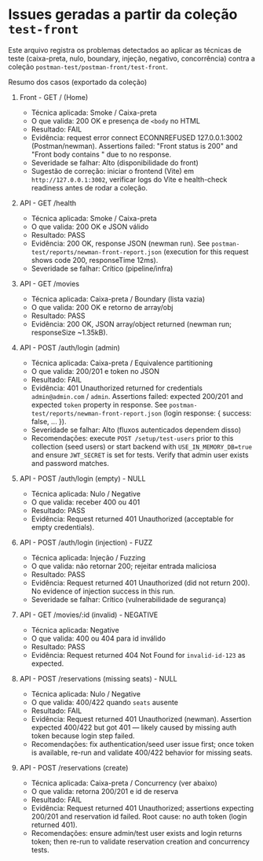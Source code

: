 
# Issues geradas a partir da coleção `test-front`

Este arquivo registra os problemas detectados ao aplicar as técnicas de teste (caixa-preta, nulo, boundary, injeção, negativo, concorrência) contra a coleção `postman-test/postman-front/test-front`.

Resumo dos casos (exportado da coleção)

1) Front - GET / (Home)
	- Técnica aplicada: Smoke / Caixa-preta
	- O que valida: 200 OK e presença de `<body` no HTML
	- Resultado: FAIL
	- Evidência: request error connect ECONNREFUSED 127.0.0.1:3002 (Postman/newman). Assertions failed: "Front status is 200" and "Front body contains <body>" due to no response.
	- Severidade se falhar: Alto (disponibilidade do front)
	- Sugestão de correção: iniciar o frontend (Vite) em `http://127.0.0.1:3002`, verificar logs do Vite e health-check readiness antes de rodar a coleção.

2) API - GET /health
	- Técnica aplicada: Smoke / Caixa-preta
	- O que valida: 200 OK e JSON válido
	- Resultado: PASS
	- Evidência: 200 OK, response JSON (newman run). See `postman-test/reports/newman-front-report.json` (execution for this request shows code 200, responseTime 12ms).
	- Severidade se falhar: Crítico (pipeline/infra)

3) API - GET /movies
	- Técnica aplicada: Caixa-preta / Boundary (lista vazia)
	- O que valida: 200 OK e retorno de array/obj
	- Resultado: PASS
	- Evidência: 200 OK, JSON array/object returned (newman run; responseSize ~1.35kB).

4) API - POST /auth/login (admin)
	- Técnica aplicada: Caixa-preta / Equivalence partitioning
	- O que valida: 200/201 e token no JSON
	- Resultado: FAIL
	- Evidência: 401 Unauthorized returned for credentials `admin@admin.com` / `admin`. Assertions failed: expected 200/201 and expected `token` property in response. See `postman-test/reports/newman-front-report.json` (login response: { success: false, ... }).
	- Severidade se falhar: Alto (fluxos autenticados dependem disso)
	- Recomendações: execute `POST /setup/test-users` prior to this collection (seed users) or start backend with `USE_IN_MEMORY_DB=true` and ensure `JWT_SECRET` is set for tests. Verify that admin user exists and password matches.

5) API - POST /auth/login (empty) - NULL
	- Técnica aplicada: Nulo / Negative
	- O que valida: receber 400 ou 401
	- Resultado: PASS
	- Evidência: Request returned 401 Unauthorized (acceptable for empty credentials).

6) API - POST /auth/login (injection) - FUZZ
	- Técnica aplicada: Injeção / Fuzzing
	- O que valida: não retornar 200; rejeitar entrada maliciosa
	- Resultado: PASS
	- Evidência: Request returned 401 Unauthorized (did not return 200). No evidence of injection success in this run.
	- Severidade se falhar: Crítico (vulnerabilidade de segurança)

7) API - GET /movies/:id (invalid) - NEGATIVE
	- Técnica aplicada: Negative
	- O que valida: 400 ou 404 para id inválido
	- Resultado: PASS
	- Evidência: Request returned 404 Not Found for `invalid-id-123` as expected.

8) API - POST /reservations (missing seats) - NULL
	- Técnica aplicada: Nulo / Negative
	- O que valida: 400/422 quando `seats` ausente
	- Resultado: FAIL
	- Evidência: Request returned 401 Unauthorized (newman). Assertion expected 400/422 but got 401 — likely caused by missing auth token because login step failed.
	- Recomendações: fix authentication/seed user issue first; once token is available, re-run and validate 400/422 behavior for missing seats.

9) API - POST /reservations (create)
	- Técnica aplicada: Caixa-preta / Concurrency (ver abaixo)
	- O que valida: retorna 200/201 e id de reserva
	- Resultado: FAIL
	- Evidência: Request returned 401 Unauthorized; assertions expecting 200/201 and reservation id failed. Root cause: no auth token (login returned 401).
	- Recomendações: ensure admin/test user exists and login returns token; then re-run to validate reservation creation and concurrency tests.



